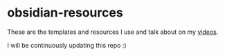 # obsidian-resources

These are the templates and resources I use and talk about on my [videos](www.youtube.com/fromsergio).

I will be continuously updating this repo :)
